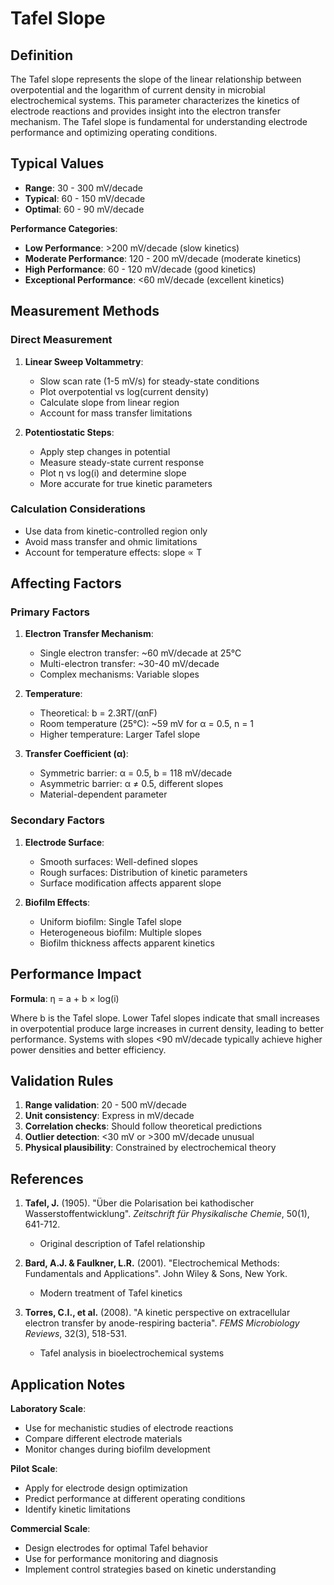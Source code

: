 <!--
Parameter ID: tafel_slope
Category: electrical
Generated: 2025-01-16T10:48:00.000Z
-->

# Tafel Slope

## Definition

The Tafel slope represents the slope of the linear relationship between
overpotential and the logarithm of current density in microbial electrochemical
systems. This parameter characterizes the kinetics of electrode reactions and
provides insight into the electron transfer mechanism. The Tafel slope is
fundamental for understanding electrode performance and optimizing operating
conditions.

## Typical Values

- **Range**: 30 - 300 mV/decade
- **Typical**: 60 - 150 mV/decade
- **Optimal**: 60 - 90 mV/decade

**Performance Categories**:

- **Low Performance**: >200 mV/decade (slow kinetics)
- **Moderate Performance**: 120 - 200 mV/decade (moderate kinetics)
- **High Performance**: 60 - 120 mV/decade (good kinetics)
- **Exceptional Performance**: <60 mV/decade (excellent kinetics)

## Measurement Methods

### Direct Measurement

1. **Linear Sweep Voltammetry**:
   - Slow scan rate (1-5 mV/s) for steady-state conditions
   - Plot overpotential vs log(current density)
   - Calculate slope from linear region
   - Account for mass transfer limitations

2. **Potentiostatic Steps**:
   - Apply step changes in potential
   - Measure steady-state current response
   - Plot η vs log(i) and determine slope
   - More accurate for true kinetic parameters

### Calculation Considerations

- Use data from kinetic-controlled region only
- Avoid mass transfer and ohmic limitations
- Account for temperature effects: slope ∝ T

## Affecting Factors

### Primary Factors

1. **Electron Transfer Mechanism**:
   - Single electron transfer: ~60 mV/decade at 25°C
   - Multi-electron transfer: ~30-40 mV/decade
   - Complex mechanisms: Variable slopes

2. **Temperature**:
   - Theoretical: b = 2.3RT/(αnF)
   - Room temperature (25°C): ~59 mV for α = 0.5, n = 1
   - Higher temperature: Larger Tafel slope

3. **Transfer Coefficient (α)**:
   - Symmetric barrier: α = 0.5, b = 118 mV/decade
   - Asymmetric barrier: α ≠ 0.5, different slopes
   - Material-dependent parameter

### Secondary Factors

1. **Electrode Surface**:
   - Smooth surfaces: Well-defined slopes
   - Rough surfaces: Distribution of kinetic parameters
   - Surface modification affects apparent slope

2. **Biofilm Effects**:
   - Uniform biofilm: Single Tafel slope
   - Heterogeneous biofilm: Multiple slopes
   - Biofilm thickness affects apparent kinetics

## Performance Impact

**Formula**: η = a + b × log(i)

Where b is the Tafel slope. Lower Tafel slopes indicate that small increases in
overpotential produce large increases in current density, leading to better
performance. Systems with slopes <90 mV/decade typically achieve higher power
densities and better efficiency.

## Validation Rules

1. **Range validation**: 20 - 500 mV/decade
2. **Unit consistency**: Express in mV/decade
3. **Correlation checks**: Should follow theoretical predictions
4. **Outlier detection**: <30 mV or >300 mV/decade unusual
5. **Physical plausibility**: Constrained by electrochemical theory

## References

1. **Tafel, J.** (1905). "Über die Polarisation bei kathodischer
   Wasserstoffentwicklung". _Zeitschrift für Physikalische Chemie_, 50(1),
   641-712.
   - Original description of Tafel relationship

2. **Bard, A.J. & Faulkner, L.R.** (2001). "Electrochemical Methods:
   Fundamentals and Applications". John Wiley & Sons, New York.
   - Modern treatment of Tafel kinetics

3. **Torres, C.I., et al.** (2008). "A kinetic perspective on extracellular
   electron transfer by anode-respiring bacteria". _FEMS Microbiology Reviews_,
   32(3), 518-531.
   - Tafel analysis in bioelectrochemical systems

## Application Notes

**Laboratory Scale**:

- Use for mechanistic studies of electrode reactions
- Compare different electrode materials
- Monitor changes during biofilm development

**Pilot Scale**:

- Apply for electrode design optimization
- Predict performance at different operating conditions
- Identify kinetic limitations

**Commercial Scale**:

- Design electrodes for optimal Tafel behavior
- Use for performance monitoring and diagnosis
- Implement control strategies based on kinetic understanding
